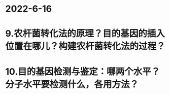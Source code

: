 
# 2022-6-16


 



# **9.农杆菌转化法的原理？目的基因的插入位置在哪儿？构建农杆菌转化法的过程？**

# **10.目的基因检测与鉴定：哪两个水平？分子水平要检测什么，各用方法？**








